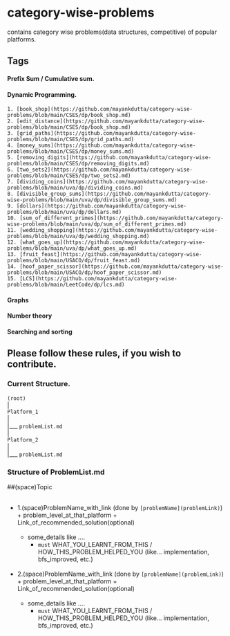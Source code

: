 # category-wise-problems
contains category wise problems(data structures, competitive) of popular platforms. 

## Tags
#### Prefix Sum / Cumulative sum.
#### Dynamic Programming. 
    1. [book_shop](https://github.com/mayankdutta/category-wise-problems/blob/main/CSES/dp/book_shop.md)
    2. [edit_distance](https://github.com/mayankdutta/category-wise-problems/blob/main/CSES/dp/book_shop.md)
    3. [grid_paths](https://github.com/mayankdutta/category-wise-problems/blob/main/CSES/dp/grid_paths.md)
    4. [money_sums](https://github.com/mayankdutta/category-wise-problems/blob/main/CSES/dp/money_sums.md)
    5. [removing_digits](https://github.com/mayankdutta/category-wise-problems/blob/main/CSES/dp/removing_digits.md)
    6. [two_sets2](https://github.com/mayankdutta/category-wise-problems/blob/main/CSES/dp/two_sets2.md)
    7. [dividing_coins](https://github.com/mayankdutta/category-wise-problems/blob/main/uva/dp/dividing_coins.md)
    8. [divisible_group_sums](https://github.com/mayankdutta/category-wise-problems/blob/main/uva/dp/divisible_group_sums.md)
    9. [dollars](https://github.com/mayankdutta/category-wise-problems/blob/main/uva/dp/dollars.md)
    10. [sum_of_different_primes](https://github.com/mayankdutta/category-wise-problems/blob/main/uva/dp/sum_of_different_primes.md)
    11. [wedding_shopping](https://github.com/mayankdutta/category-wise-problems/blob/main/uva/dp/wedding_shopping.md)
    12. [what_goes_up](https://github.com/mayankdutta/category-wise-problems/blob/main/uva/dp/what_goes_up.md)
    13. [fruit_feast](https://github.com/mayankdutta/category-wise-problems/blob/main/USACO/dp/fruit_feast.md)
    14. [hoof_paper_scissor](https://github.com/mayankdutta/category-wise-problems/blob/main/USACO/dp/hoof_paper_scissor.md)
    15. [LCS](https://github.com/mayankdutta/category-wise-problems/blob/main/LeetCode/dp/lcs.md)

#### Graphs
#### Number theory
#### Searching and sorting

## Please follow these rules, if you wish to contribute.

### Current Structure. 

`(root)`<br>
  |<br>
  `Platform_1`<br>
  |<br>
  |___ `problemList.md`<br>
  |<br>
  `Platform_2`<br>
  |<br>
  |___ `problemList.md`<br>
  
### Structure of ProblemList.md

  ##(space)Topic<br><br>
  - 1.(space)ProblemName_with_link (done by `[problemName](problemLink)`) + problem_level_at_that_platform + Link_of_recommended_solution(optional) <br><br>
      - some_details like .... <br>
        - `must` WHAT_YOU_LEARNT_FROM_THIS / HOW_THIS_PROBLEM_HELPED_YOU (like... implementation, bfs_improved, etc.) <br><br>
  - 2.(space)ProblemName_with_link (done by `[problemName](problemLink)`) + problem_level_at_that_platform + Link_of_recommended_solution(optional) <br><br>
      - some_details like .... <br>
        - `must` WHAT_YOU_LEARNT_FROM_THIS / HOW_THIS_PROBLEM_HELPED_YOU (like... implementation, bfs_improved, etc.) <br><br>
